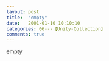 ```yaml
---
layout: post
title:  "empty"
date:   2001-01-10 10:10:10
categories: 06---【Unity-Collection】
comments: true
---
```

empty
